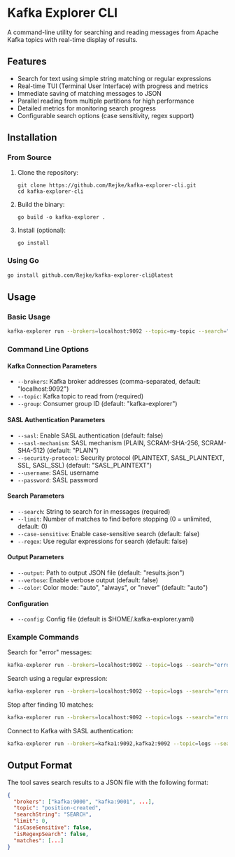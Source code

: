 # Kafka Explorer CLI

A command-line utility for searching and reading messages from Apache Kafka topics with real-time display of results.

## Features

- Search for text using simple string matching or regular expressions
- Real-time TUI (Terminal User Interface) with progress and metrics
- Immediate saving of matching messages to JSON
- Parallel reading from multiple partitions for high performance
- Detailed metrics for monitoring search progress
- Configurable search options (case sensitivity, regex support)

## Installation

### From Source

1. Clone the repository:

   ```
   git clone https://github.com/Rejke/kafka-explorer-cli.git
   cd kafka-explorer-cli
   ```

2. Build the binary:

   ```
   go build -o kafka-explorer .
   ```

3. Install (optional):
   ```
   go install
   ```

### Using Go

```bash
go install github.com/Rejke/kafka-explorer-cli@latest
```

## Usage

### Basic Usage

```bash
kafka-explorer run --brokers=localhost:9092 --topic=my-topic --search="error" --output=results.json
```

### Command Line Options

#### Kafka Connection Parameters

- `--brokers`: Kafka broker addresses (comma-separated, default: "localhost:9092")
- `--topic`: Kafka topic to read from (required)
- `--group`: Consumer group ID (default: "kafka-explorer")

#### SASL Authentication Parameters

- `--sasl`: Enable SASL authentication (default: false)
- `--sasl-mechanism`: SASL mechanism (PLAIN, SCRAM-SHA-256, SCRAM-SHA-512) (default: "PLAIN")
- `--security-protocol`: Security protocol (PLAINTEXT, SASL_PLAINTEXT, SSL, SASL_SSL) (default: "SASL_PLAINTEXT")
- `--username`: SASL username
- `--password`: SASL password

#### Search Parameters

- `--search`: String to search for in messages (required)
- `--limit`: Number of matches to find before stopping (0 = unlimited, default: 0)
- `--case-sensitive`: Enable case-sensitive search (default: false)
- `--regex`: Use regular expressions for search (default: false)

#### Output Parameters

- `--output`: Path to output JSON file (default: "results.json")
- `--verbose`: Enable verbose output (default: false)
- `--color`: Color mode: "auto", "always", or "never" (default: "auto")

#### Configuration

- `--config`: Config file (default is $HOME/.kafka-explorer.yaml)

### Example Commands

Search for "error" messages:

```bash
kafka-explorer run --brokers=localhost:9092 --topic=logs --search="error"
```

Search using a regular expression:

```bash
kafka-explorer run --brokers=localhost:9092 --topic=logs --search="error.\*timeout" --regex
```

Stop after finding 10 matches:

```bash
kafka-explorer run --brokers=localhost:9092 --topic=logs --search="error" --limit=10
```

Connect to Kafka with SASL authentication:

```bash
kafka-explorer run --brokers=kafka1:9092,kafka2:9092 --topic=logs --search="error" --sasl --sasl-mechanism="SCRAM-SHA-256" --security-protocol="SASL_PLAINTEXT" --username="user" --password="password"
```

## Output Format

The tool saves search results to a JSON file with the following format:

```json
{
  "brokers": ["kafka:9000", "kafka:9001", ...],
  "topic": "position-created",
  "searchString": "SEARCH",
  "limit": 0,
  "isCaseSensitive": false,
  "isRegexpSearch": false,
  "matches": [...]
}
```
